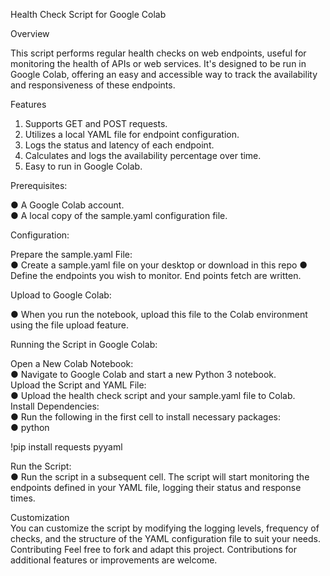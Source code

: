 Health Check Script for Google Colab

Overview  

This script performs regular health checks on web endpoints, useful for monitoring the
health of APIs or web services. It's designed to be run in Google Colab, offering an easy and
accessible way to track the availability and responsiveness of these endpoints.

Features  

1. Supports GET and POST requests.
2. Utilizes a local YAML file for endpoint configuration.
3. Logs the status and latency of each endpoint.
4. Calculates and logs the availability percentage over time.
5. Easy to run in Google Colab.

Prerequisites:  

● A Google Colab account.  
● A local copy of the sample.yaml configuration file.  

Configuration:  

Prepare the sample.yaml File:  
● Create a sample.yaml file on your desktop or download in this repo
● Define the endpoints you wish to monitor. End points fetch are written.  

Upload to Google Colab:  

● When you run the notebook, upload this file to the Colab environment using
the file upload feature.  

Running the Script in Google Colab:  

Open a New Colab Notebook:  
● Navigate to Google Colab and start a new Python 3 notebook.  
Upload the Script and YAML File:  
● Upload the health check script and your sample.yaml file to Colab.  
Install Dependencies:  
● Run the following in the first cell to install necessary packages:  
● python  

!pip install requests pyyaml  

Run the Script:  
● Run the script in a subsequent cell. The script will start monitoring the
endpoints defined in your YAML file, logging their status and response times.  
 
Customization  
You can customize the script by modifying the logging levels, frequency of checks, and the
structure of the YAML configuration file to suit your needs.
Contributing
Feel free to fork and adapt this project. Contributions for additional features or
improvements are welcome.

